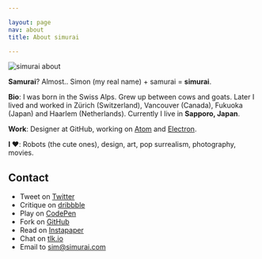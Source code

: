 ```yaml
---

layout: page
nav: about
title: About simurai

---
```


![simurai about](/img/simurai-about.jpg)

__Samurai__? Almost.. Simon (my real name) + samurai = __simurai__.

__Bio__: I was born in the Swiss Alps. Grew up between cows and goats. Later I lived and worked in Zürich (Switzerland), Vancouver (Canada), Fukuoka (Japan) and Haarlem (Netherlands). Currently I live in __Sapporo, Japan__.

__Work__: Designer at GitHub, working on [Atom](https://atom.io) and [Electron](http://electron.atom.io/).

__I ♥__: Robots (the cute ones), design, art, pop surrealism, photography, movies.


## Contact

* Tweet on [Twitter](http://twitter.com/simurai)
* Critique on [dribbble](http://dribbble.com/simurai)
* Play on [CodePen](http://codepen.io/simurai)
* Fork on [GitHub](https://github.com/simurai)
* Read on [Instapaper](https://www.instapaper.com/p/simurai)
* Chat on [tlk.io](http://tlk.io/simurai)
* Email to [sim@simurai.com](mailto:sim@simurai.com)
